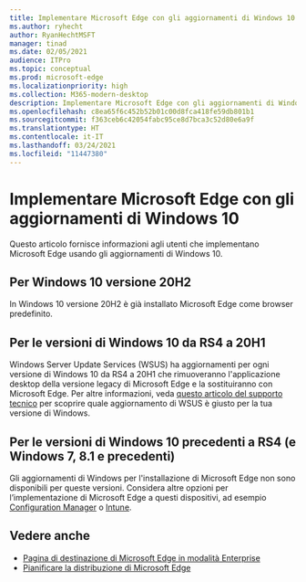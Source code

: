```yaml
---
title: Implementare Microsoft Edge con gli aggiornamenti di Windows 10
ms.author: ryhecht
author: RyanHechtMSFT
manager: tinad
ms.date: 02/05/2021
audience: ITPro
ms.topic: conceptual
ms.prod: microsoft-edge
ms.localizationpriority: high
ms.collection: M365-modern-desktop
description: Implementare Microsoft Edge con gli aggiornamenti di Windows 10
ms.openlocfilehash: c8ea65f6c452b52b01c00d8fca418fe59db801b1
ms.sourcegitcommit: f363ceb6c42054fabc95ce8d7bca3c52d80e6a9f
ms.translationtype: HT
ms.contentlocale: it-IT
ms.lasthandoff: 03/24/2021
ms.locfileid: "11447380"
---
```

# <a name="deploy-microsoft-edge-with-windows-10-updates"></a>Implementare Microsoft Edge con gli aggiornamenti di Windows 10

Questo articolo fornisce informazioni agli utenti che implementano Microsoft Edge usando gli aggiornamenti di Windows 10.

## <a name="for-windows-10-release-20h2"></a>Per Windows 10 versione 20H2

In Windows 10 versione 20H2 è già installato Microsoft Edge come browser predefinito.

## <a name="for-windows-10-releases-rs4-through-20h1"></a>Per le versioni di Windows 10 da RS4 a 20H1

Windows Server Update Services (WSUS) ha aggiornamenti per ogni versione di Windows 10 da RS4 a 20H1 che rimuoveranno l'applicazione desktop della versione legacy di Microsoft Edge e la sostituiranno con Microsoft Edge. Per altre informazioni, veda [questo articolo del supporto tecnico](https://support.microsoft.com/topic/update-in-wsus-for-the-new-microsoft-edge-for-windows-10-version-1809-1903-1909-and-2004-october-29-2020-b4980418-4ec4-dee7-3b17-1c6499bd127c) per scoprire quale aggiornamento di WSUS è giusto per la tua versione di Windows.

## <a name="for-windows-10-releases-prior-to-rs4-and-windows-7-81-and-earlier"></a>Per le versioni di Windows 10 precedenti a RS4 (e Windows 7, 8.1 e precedenti)

Gli aggiornamenti di Windows per l'installazione di Microsoft Edge non sono disponibili per queste versioni. Considera altre opzioni per l’implementazione di Microsoft Edge a questi dispositivi, ad esempio [Configuration Manager](/configmgr/apps/deploy-use/deploy-edge?bc=https%3a%2f%2fdocs.microsoft.com%2fDeployEdge%2fbreadcrumb%2ftoc.json&toc=https%3a%2f%2fdocs.microsoft.com%2fDeployEdge%2ftoc.json) o [Intune](/intune/apps/apps-windows-edge/?bc=https%3a%2f%2fdocs.microsoft.com%2fDeployEdge%2fbreadcrumb%2ftoc.json&toc=https%3a%2f%2fdocs.microsoft.com%2fDeployEdge%2ftoc.json).

## <a name="see-also"></a>Vedere anche

- [Pagina di destinazione di Microsoft Edge in modalità Enterprise](https://aka.ms/EdgeEnterprise)
- [Pianificare la distribuzione di Microsoft Edge](deploy-edge-plan-deployment.md)
